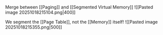 Merge between [[Paging]] and [[Segmented Virtual Memory]]
![[Pasted image 20251018215104.png|400]]

We segment the [[Page Table]], not the [[Memory]] itself!
![[Pasted image 20251018215355.png|500]]